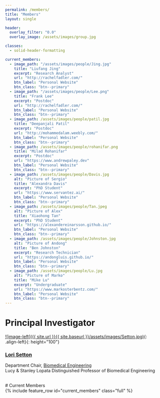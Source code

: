 ```yaml
---
permalink: /members/
title: "Members"
layout: single

header:
  overlay_filter: "0.0"
  overlay_image: /assets/images/group.jpg

classes:
  - solid-header-formatting

current_members:
  - image_path: "/assets/images/people/Jing.jpg"
    title: "Liufang Jing"
    excerpt: "Research Analyst"
    url: "http://rachelfadler.com/"
    btn_label: "Personal Website"
    btn_class: "btn--primary"
  - image_path: "/assets/images/people/Lee.png"
    title: "Frank Lee"
    excerpt: "Postdoc"
    url: "http://rachelfadler.com/"
    btn_label: "Personal Website"
    btn_class: "btn--primary"
  - image_path: /assets/images/people/patil.jpg
    title: "Deepanjali Patil"
    excerpt: "Postdoc"
    url: "http://mohammedalam.weebly.com/"
    btn_label: "Personal Website"
    btn_class: "btn--primary"
  - image_path: /assets/images/people/rohanifar.png
    title: "Milad Rohanifar"
    excerpt: "Postdoc"
    url: "https://www.andrewpaley.dev"
    btn_label: "Personal Website"
    btn_class: "btn--primary"
  - image_path: /assets/images/people/Davis.jpg
    alt: "Picture of Sergio"
    title: "Alexandra Davis"
    excerpt: "PhD Student"
    url: "https://www.servantez.ai/"
    btn_label: "Personal Website"
    btn_class: "btn--primary"
  - image_path: /assets/images/people/Tan.jpeg
    alt: "Picture of Alex"
    title: "Xiaohong Tan"
    excerpt: "PhD Student"
    url: "https://alexandereinarsson.github.io/"
    btn_label: "Personal Website"
    btn_class: "btn--primary"
  - image_path: /assets/images/people/Johnston.jpg
    alt: "Picture of Andong"
    title: "Ben Johnston"
    excerpt: "Research Technician"
    url: "https://andongluis.github.io/"
    btn_label: "Personal Website"
    btn_class: "btn--primary"
  - image_path: /assets/images/people/Lu.jpg
    alt: "Picture of Marko"
    title: "Mike Lu"
    excerpt: "Undergraduate"
    url: "https://www.markosterbentz.com/"
    btn_label: "Personal Website"
    btn_class: "btn--primary"
---
```

# Principal Investigator

[![image-left]({{ site.url }}{{ site.baseurl }}/assets/images/Setton.jpg)](https://engineering.wustl.edu/faculty/Lori-Setton.html){: .align-left}{: height="100"}
### [**Lori Setton**](https://www.danforthcenter.org/our-work/principal-investigators/r-keith-slotkin/)  
Department Chair, [Biomedical Engineering](https://bme.wustl.edu/index.html)  
Lucy & Stanley Lopata Distinguished Professor of Biomedical Engineering

<a href="https://scholar.google.com/citations?user=HUxQ1TAAAAAJ&hl=en&oi=ao" itemprop="sameAs" rel="nofollow noopener noreferrer">
  <i class="fab fa-google" aria-hidden="true"></i></a>
<a href="https://orcid.org/0000-0001-5992-4206" itemprop="sameAs" rel="nofollow noopener noreferrer">
  <i class="fas fa-info-circle" aria-hidden="true" style="color:#ABC953"></i></a>
<a title='Email' href="mailto:setton@wustl.edu">
  <i class="fas fa-envelope fa-fw" style="color:#000000"></i></a>
<a title="Twitter" href="https://twitter.com/setton_lab">
  <i class="fab fa-fw fa-twitter" style="color:#00acee"></i></a>

<br>
# Current Members
<br>
{% include feature_row id="current_members" class="full" %}

